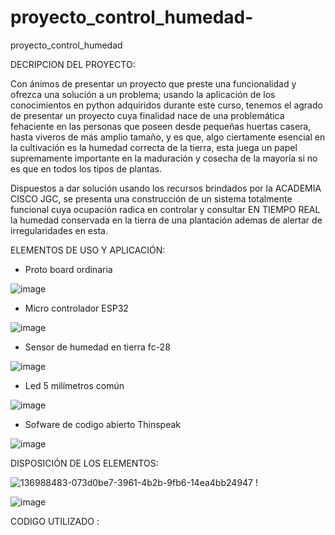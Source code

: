 # proyecto_control_humedad-
proyecto_control_humedad 

DECRIPCION DEL PROYECTO:

Con ánimos de presentar un proyecto que preste una funcionalidad y ofrezca una solución a un problema; usando la aplicación de los conocimientos en python adquiridos durante este curso, tenemos el agrado de presentar un proyecto cuya finalidad nace de una problemática fehaciente en las personas que poseen desde pequeñas huertas casera, hasta viveros de más amplio tamaño, y es que, algo ciertamente esencial en la cultivación  es la humedad correcta de la tierra, esta  juega un papel supremamente importante en la maduración y cosecha de la mayoría si no es que en todos los tipos de plantas.


Dispuestos a dar solución  usando los recursos brindados por la ACADEMIA CISCO JGC, se presenta una construcción de un sistema totalmente funcional cuya ocupación radica en controlar y consultar EN TIEMPO REAL la humedad conservada en la tierra de una plantación ademas de alertar de irregularidades en esta.


ELEMENTOS DE USO Y APLICACIÓN:

- Proto board  ordinaria 

![image](https://user-images.githubusercontent.com/88451810/138114416-d17584a9-1113-4ba3-89ca-8b426d9ca81d.png)





-  Micro controlador  ESP32

![image](https://user-images.githubusercontent.com/88451810/138113908-5d57a61e-9718-4b5a-9b85-5489ca1c7aab.png)


-  Sensor de humedad en tierra  fc-28

![image](https://user-images.githubusercontent.com/88451810/138113716-cadb1428-a6ee-45e6-8b8b-bf1e0b7aec23.png)



-  Led   5 milímetros común 

![image](https://user-images.githubusercontent.com/88451810/138113386-807e2622-fcb2-4890-a46a-edfb9f13db42.png)


-  Sofware de codigo abierto Thinspeak



![image](https://user-images.githubusercontent.com/88451810/138115696-bc169a23-793b-478e-8d53-85b2e9c4628b.png)





DISPOSICIÓN DE LOS ELEMENTOS:




![136988483-073d0be7-3961-4b2b-9fb6-14ea4bb24947](https://user-images.githubusercontent.com/88451810/138116751-4056cb6d-1237-4ea2-8439-a4619611c401.png)
!

![image](https://user-images.githubusercontent.com/88451810/138126215-1943d4b4-3c66-4ee3-8553-b2f99aac3ca0.png)



CODIGO UTILIZADO :






